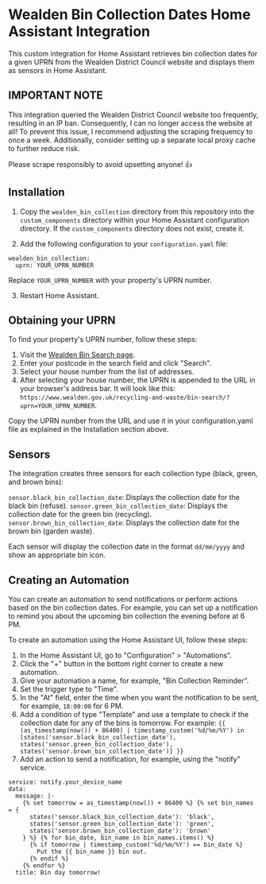 # Wealden Bin Collection Dates Home Assistant Integration

This custom integration for Home Assistant retrieves bin collection dates for a given UPRN from the Wealden District Council website and displays them as sensors in Home Assistant.

## IMPORTANT NOTE

This integration queried the Wealden District Council website too frequently, resulting in an IP ban. Consequently, I can no longer access the website at all! To prevent this issue, I recommend adjusting the scraping frequency to once a week. Additionally, consider setting up a separate local proxy cache to further reduce risk.

Please scrape responsibly to avoid upsetting anyone! 👍

## Installation

1. Copy the `wealden_bin_collection` directory from this repository into the `custom_components` directory within your Home Assistant configuration directory. If the `custom_components` directory does not exist, create it.

2. Add the following configuration to your `configuration.yaml` file:

```
wealden_bin_collection:
  uprn: YOUR_UPRN_NUMBER
```

Replace `YOUR_UPRN_NUMBER` with your property's UPRN number.

3. Restart Home Assistant.

## Obtaining your UPRN
To find your property's UPRN number, follow these steps:

1. Visit the [Wealden Bin Search page](https://www.wealden.gov.uk/recycling-and-waste/bin-search/).
2. Enter your postcode in the search field and click "Search".
3. Select your house number from the list of addresses.
4. After selecting your house number, the UPRN is appended to the URL in your browser's address bar. It will look like this: `https://www.wealden.gov.uk/recycling-and-waste/bin-search/?uprn=YOUR_UPRN_NUMBER`.

Copy the UPRN number from the URL and use it in your configuration.yaml file as explained in the Installation section above.

## Sensors
The integration creates three sensors for each collection type (black, green, and brown bins):

`sensor.black_bin_collection_date`: Displays the collection date for the black bin (refuse).
`sensor.green_bin_collection_date`: Displays the collection date for the green bin (recycling).
`sensor.brown_bin_collection_date`: Displays the collection date for the brown bin (garden waste).

Each sensor will display the collection date in the format `dd/mm/yyyy` and show an appropriate bin icon.

## Creating an Automation
You can create an automation to send notifications or perform actions based on the bin collection dates. For example, you can set up a notification to remind you about the upcoming bin collection the evening before at 6 PM.

To create an automation using the Home Assistant UI, follow these steps:

1. In the Home Assistant UI, go to "Configuration" > "Automations".
2. Click the "+" button in the bottom right corner to create a new automation.
3. Give your automation a name, for example, "Bin Collection Reminder".
4. Set the trigger type to "Time".
5. In the "At" field, enter the time when you want the notification to be sent, for example, `18:00:00` for 6 PM.
6. Add a condition of type "Template" and use a template to check if the collection date for any of the bins is tomorrow. For example:
`{{ (as_timestamp(now()) + 86400) | timestamp_custom('%d/%m/%Y') in [states('sensor.black_bin_collection_date'), states('sensor.green_bin_collection_date'), states('sensor.brown_bin_collection_date')] }}
`
7. Add an action to send a notification, for example, using the "notify" service. 
```
service: notify.your_device_name
data:
  message: |-
    {% set tomorrow = as_timestamp(now()) + 86400 %} {% set bin_names = {
      states('sensor.black_bin_collection_date'): 'black',
      states('sensor.green_bin_collection_date'): 'green',
      states('sensor.brown_bin_collection_date'): 'brown'
    } %} {% for bin_date, bin_name in bin_names.items() %}
      {% if tomorrow | timestamp_custom('%d/%m/%Y') == bin_date %}
        Put the {{ bin_name }} bin out.
      {% endif %}
    {% endfor %}
  title: Bin day tomorrow!
```
